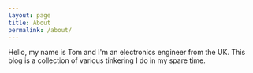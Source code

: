 ```yaml
---
layout: page
title: About
permalink: /about/
---
```


Hello, my name is Tom and I'm an electronics engineer from the UK.  This blog is a collection of various tinkering I do in my spare time.

